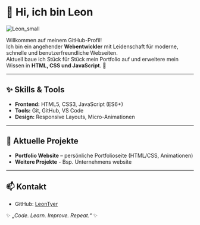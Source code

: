 # 👋 Hi, ich bin Leon

![Leon_small](https://github.com/user-attachments/assets/08ab4f7e-7469-458d-8e38-8adcb802e487)


Willkommen auf meinem GitHub-Profil!  
Ich bin ein angehender **Webentwickler** mit Leidenschaft für moderne, schnelle und benutzerfreundliche Webseiten.  
Aktuell baue ich Stück für Stück mein Portfolio auf und erweitere mein Wissen in **HTML, CSS und JavaScript**. 🚀

---

## ✨ Skills & Tools
- **Frontend:** HTML5, CSS3, JavaScript (ES6+)  
- **Tools:** Git, GitHub, VS Code  
- **Design:** Responsive Layouts, Micro-Animationen

---

## 📂 Aktuelle Projekte
- **Portfolio Website** – persönliche Portfolioseite (HTML/CSS, Animationen)  
- **Weitere Projekte** - Bsp. Unternehmens website 

---

## 📫 Kontakt
- GitHub: [LeonTyer](https://github.com/LeonTyer)  


✨ *„Code. Learn. Improve. Repeat.“* ✨
